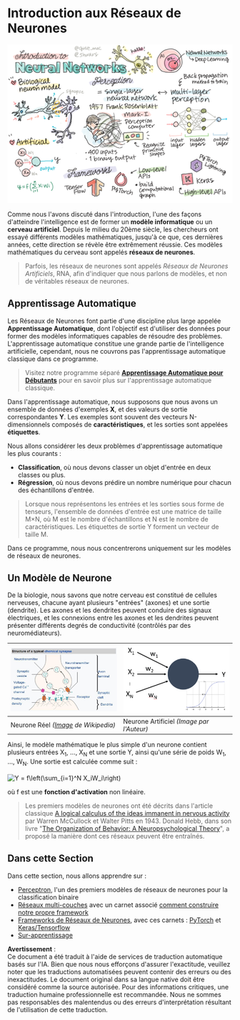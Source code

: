 # Introduction aux Réseaux de Neurones

![Résumé du contenu d'introduction aux réseaux de neurones dans un doodle](../../../../translated_images/ai-neuralnetworks.1c687ae40bc86e834f497844866a26d3e0886650a67a4bbe29442e2f157d3b18.fr.png)

Comme nous l'avons discuté dans l'introduction, l'une des façons d'atteindre l'intelligence est de former un **modèle informatique** ou un **cerveau artificiel**. Depuis le milieu du 20ème siècle, les chercheurs ont essayé différents modèles mathématiques, jusqu'à ce que, ces dernières années, cette direction se révèle être extrêmement réussie. Ces modèles mathématiques du cerveau sont appelés **réseaux de neurones**.

> Parfois, les réseaux de neurones sont appelés *Réseaux de Neurones Artificiels*, RNA, afin d'indiquer que nous parlons de modèles, et non de véritables réseaux de neurones.

## Apprentissage Automatique

Les Réseaux de Neurones font partie d'une discipline plus large appelée **Apprentissage Automatique**, dont l'objectif est d'utiliser des données pour former des modèles informatiques capables de résoudre des problèmes. L'apprentissage automatique constitue une grande partie de l'intelligence artificielle, cependant, nous ne couvrons pas l'apprentissage automatique classique dans ce programme.

> Visitez notre programme séparé **[Apprentissage Automatique pour Débutants](http://github.com/microsoft/ml-for-beginners)** pour en savoir plus sur l'apprentissage automatique classique.

Dans l'apprentissage automatique, nous supposons que nous avons un ensemble de données d'exemples **X**, et des valeurs de sortie correspondantes **Y**. Les exemples sont souvent des vecteurs N-dimensionnels composés de **caractéristiques**, et les sorties sont appelées **étiquettes**.

Nous allons considérer les deux problèmes d'apprentissage automatique les plus courants :

* **Classification**, où nous devons classer un objet d'entrée en deux classes ou plus.
* **Régression**, où nous devons prédire un nombre numérique pour chacun des échantillons d'entrée.

> Lorsque nous représentons les entrées et les sorties sous forme de tenseurs, l'ensemble de données d'entrée est une matrice de taille M×N, où M est le nombre d'échantillons et N est le nombre de caractéristiques. Les étiquettes de sortie Y forment un vecteur de taille M.

Dans ce programme, nous nous concentrerons uniquement sur les modèles de réseaux de neurones.

## Un Modèle de Neurone

De la biologie, nous savons que notre cerveau est constitué de cellules nerveuses, chacune ayant plusieurs "entrées" (axones) et une sortie (dendrite). Les axones et les dendrites peuvent conduire des signaux électriques, et les connexions entre les axones et les dendrites peuvent présenter différents degrés de conductivité (contrôlés par des neuromédiateurs).

![Modèle d'un Neurone](../../../../translated_images/synapse-wikipedia.ed20a9e4726ea1c6a3ce8fec51c0b9bec6181946dca0fe4e829bc12fa3bacf01.fr.jpg) | ![Modèle d'un Neurone](../../../../translated_images/artneuron.1a5daa88d20ebe6f5824ddb89fba0bdaaf49f67e8230c1afbec42909df1fc17e.fr.png)
----|----
Neurone Réel *([Image](https://en.wikipedia.org/wiki/Synapse#/media/File:SynapseSchematic_lines.svg) de Wikipedia)* | Neurone Artificiel *(Image par l'Auteur)*

Ainsi, le modèle mathématique le plus simple d'un neurone contient plusieurs entrées X<sub>1</sub>, ..., X<sub>N</sub> et une sortie Y, ainsi qu'une série de poids W<sub>1</sub>, ..., W<sub>N</sub>. Une sortie est calculée comme suit :

<img src="images/netout.png" alt="Y = f\left(\sum_{i=1}^N X_iW_i\right)" width="131" height="53" align="center"/>

où f est une **fonction d'activation** non linéaire.

> Les premiers modèles de neurones ont été décrits dans l'article classique [A logical calculus of the ideas immanent in nervous activity](https://www.cs.cmu.edu/~./epxing/Class/10715/reading/McCulloch.and.Pitts.pdf) par Warren McCullock et Walter Pitts en 1943. Donald Hebb, dans son livre "[The Organization of Behavior: A Neuropsychological Theory](https://books.google.com/books?id=VNetYrB8EBoC)", a proposé la manière dont ces réseaux peuvent être entraînés.

## Dans cette Section

Dans cette section, nous allons apprendre sur :
* [Perceptron](03-Perceptron/README.md), l'un des premiers modèles de réseaux de neurones pour la classification binaire
* [Réseaux multi-couches](04-OwnFramework/README.md) avec un carnet associé [comment construire notre propre framework](../../../../lessons/3-NeuralNetworks/04-OwnFramework/OwnFramework.ipynb)
* [Frameworks de Réseaux de Neurones](05-Frameworks/README.md), avec ces carnets : [PyTorch](../../../../lessons/3-NeuralNetworks/05-Frameworks/IntroPyTorch.ipynb) et [Keras/Tensorflow](../../../../lessons/3-NeuralNetworks/05-Frameworks/IntroKerasTF.ipynb)
* [Sur-apprentissage](../../../../lessons/3-NeuralNetworks/05-Frameworks)

**Avertissement** :  
Ce document a été traduit à l'aide de services de traduction automatique basés sur l'IA. Bien que nous nous efforçons d'assurer l'exactitude, veuillez noter que les traductions automatisées peuvent contenir des erreurs ou des inexactitudes. Le document original dans sa langue native doit être considéré comme la source autorisée. Pour des informations critiques, une traduction humaine professionnelle est recommandée. Nous ne sommes pas responsables des malentendus ou des erreurs d'interprétation résultant de l'utilisation de cette traduction.